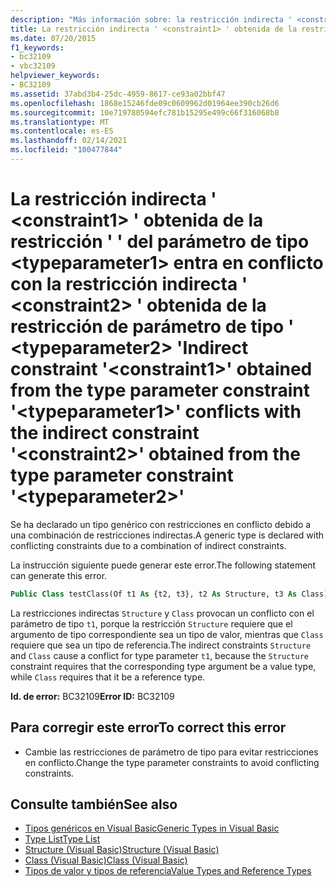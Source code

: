 ```yaml
---
description: "Más información sobre: la restricción indirecta ' <constraint1> ' obtenida de la restricción ' ' del parámetro de tipo <typeparameter1> entra en conflicto con la restricción indirecta ' <constraint2> ' obtenida de la restricción ' ' del parámetro de tipo <typeparameter2>"
title: La restricción indirecta ' <constraint1> ' obtenida de la restricción ' ' del parámetro de tipo <typeparameter1> entra en conflicto con la restricción indirecta ' <constraint2> ' obtenida de la restricción de parámetro de tipo ' <typeparameter2> '
ms.date: 07/20/2015
f1_keywords:
- bc32109
- vbc32109
helpviewer_keywords:
- BC32109
ms.assetid: 37abd3b4-25dc-4959-8617-ce93a02bbf47
ms.openlocfilehash: 1868e15246fde09c0609962d01964ee390cb26d6
ms.sourcegitcommit: 10e719780594efc781b15295e499c66f316068b8
ms.translationtype: MT
ms.contentlocale: es-ES
ms.lasthandoff: 02/14/2021
ms.locfileid: "100477844"
---
```

# <a name="indirect-constraint-constraint1-obtained-from-the-type-parameter-constraint-typeparameter1-conflicts-with-the-indirect-constraint-constraint2-obtained-from-the-type-parameter-constraint-typeparameter2"></a><span data-ttu-id="8865e-103">La restricción indirecta ' \<constraint1> ' obtenida de la restricción ' ' del parámetro de tipo \<typeparameter1> entra en conflicto con la restricción indirecta ' \<constraint2> ' obtenida de la restricción de parámetro de tipo ' \<typeparameter2> '</span><span class="sxs-lookup"><span data-stu-id="8865e-103">Indirect constraint '\<constraint1>' obtained from the type parameter constraint '\<typeparameter1>' conflicts with the indirect constraint '\<constraint2>' obtained from the type parameter constraint '\<typeparameter2>'</span></span>

<span data-ttu-id="8865e-104">Se ha declarado un tipo genérico con restricciones en conflicto debido a una combinación de restricciones indirectas.</span><span class="sxs-lookup"><span data-stu-id="8865e-104">A generic type is declared with conflicting constraints due to a combination of indirect constraints.</span></span>  
  
 <span data-ttu-id="8865e-105">La instrucción siguiente puede generar este error.</span><span class="sxs-lookup"><span data-stu-id="8865e-105">The following statement can generate this error.</span></span>  
  
```vb  
Public Class testClass(Of t1 As {t2, t3}, t2 As Structure, t3 As Class)  
```  
  
 <span data-ttu-id="8865e-106">La restricciones indirectas `Structure` y `Class` provocan un conflicto con el parámetro de tipo `t1`, porque la restricción `Structure` requiere que el argumento de tipo correspondiente sea un tipo de valor, mientras que `Class` requiere que sea un tipo de referencia.</span><span class="sxs-lookup"><span data-stu-id="8865e-106">The indirect constraints `Structure` and `Class` cause a conflict for type parameter `t1`, because the `Structure` constraint requires that the corresponding type argument be a value type, while `Class` requires that it be a reference type.</span></span>  
  
 <span data-ttu-id="8865e-107">**Id. de error:** BC32109</span><span class="sxs-lookup"><span data-stu-id="8865e-107">**Error ID:** BC32109</span></span>  
  
## <a name="to-correct-this-error"></a><span data-ttu-id="8865e-108">Para corregir este error</span><span class="sxs-lookup"><span data-stu-id="8865e-108">To correct this error</span></span>  
  
- <span data-ttu-id="8865e-109">Cambie las restricciones de parámetro de tipo para evitar restricciones en conflicto.</span><span class="sxs-lookup"><span data-stu-id="8865e-109">Change the type parameter constraints to avoid conflicting constraints.</span></span>  
  
## <a name="see-also"></a><span data-ttu-id="8865e-110">Consulte también</span><span class="sxs-lookup"><span data-stu-id="8865e-110">See also</span></span>

- [<span data-ttu-id="8865e-111">Tipos genéricos en Visual Basic</span><span class="sxs-lookup"><span data-stu-id="8865e-111">Generic Types in Visual Basic</span></span>](../programming-guide/language-features/data-types/generic-types.md)
- [<span data-ttu-id="8865e-112">Type List</span><span class="sxs-lookup"><span data-stu-id="8865e-112">Type List</span></span>](../language-reference/statements/type-list.md)
- [<span data-ttu-id="8865e-113">Structure (Visual Basic)</span><span class="sxs-lookup"><span data-stu-id="8865e-113">Structure (Visual Basic)</span></span>](../language-reference/statements/structure-statement.md)
- [<span data-ttu-id="8865e-114">Class (Visual Basic)</span><span class="sxs-lookup"><span data-stu-id="8865e-114">Class (Visual Basic)</span></span>](../language-reference/statements/class-statement.md)
- [<span data-ttu-id="8865e-115">Tipos de valor y tipos de referencia</span><span class="sxs-lookup"><span data-stu-id="8865e-115">Value Types and Reference Types</span></span>](../programming-guide/language-features/data-types/value-types-and-reference-types.md)
